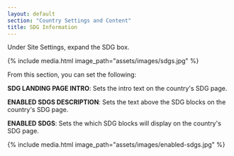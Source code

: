 ```yaml
---
layout: default
section: "Country Settings and Content"
title: SDG Information
---
```


Under Site Settings, expand the SDG box.

{% include media.html
   image_path="assets/images/sdgs.jpg"
%}

From this section, you can set the following:


**SDG LANDING PAGE INTRO**: Sets the intro text on the country's SDG page.

**ENABLED SDGS DESCRIPTION**: Sets the text above the SDG blocks on the country's SDG page.

**ENABLED SDGS**: Sets the which SDG blocks will display on the country's SDG page.

{% include media.html
   image_path="assets/images/enabled-sdgs.jpg"
%}
